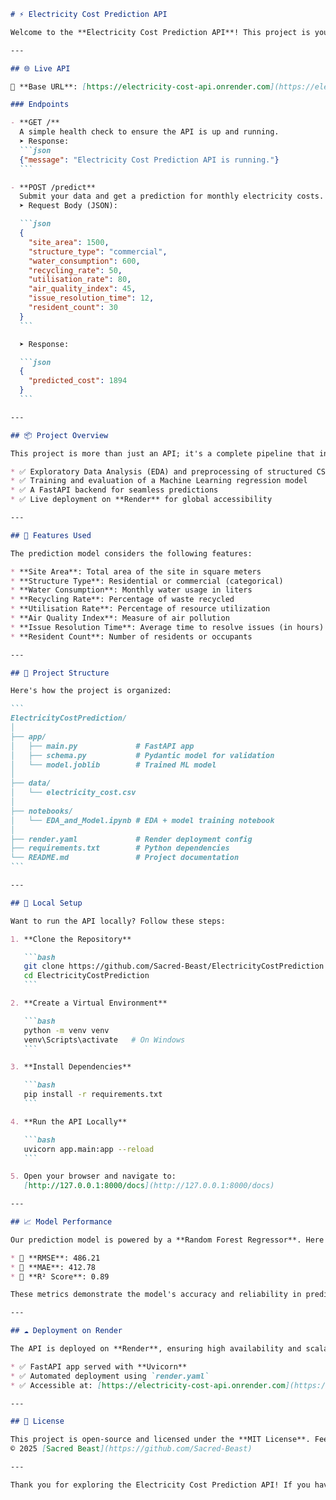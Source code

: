 ````markdown
# ⚡ Electricity Cost Prediction API

Welcome to the **Electricity Cost Prediction API**! This project is your gateway to predicting monthly electricity costs for residential and commercial structures using cutting-edge Machine Learning techniques. Whether you're a homeowner, business owner, or data enthusiast, this API is designed to provide accurate predictions based on environmental and structural features.

---

## 🌐 Live API

🔗 **Base URL**: [https://electricity-cost-api.onrender.com](https://electricity-cost-api.onrender.com)

### Endpoints

- **GET /**  
  A simple health check to ensure the API is up and running.  
  ➤ Response:  
  ```json
  {"message": "Electricity Cost Prediction API is running."}
  ```

- **POST /predict**  
  Submit your data and get a prediction for monthly electricity costs.  
  ➤ Request Body (JSON):

  ```json
  {
    "site_area": 1500,
    "structure_type": "commercial",
    "water_consumption": 600,
    "recycling_rate": 50,
    "utilisation_rate": 80,
    "air_quality_index": 45,
    "issue_resolution_time": 12,
    "resident_count": 30
  }
  ```

  ➤ Response:

  ```json
  {
    "predicted_cost": 1894
  }
  ```

---

## 📦 Project Overview

This project is more than just an API; it's a complete pipeline that includes:

* ✅ Exploratory Data Analysis (EDA) and preprocessing of structured CSV data
* ✅ Training and evaluation of a Machine Learning regression model
* ✅ A FastAPI backend for seamless predictions
* ✅ Live deployment on **Render** for global accessibility

---

## 🧠 Features Used

The prediction model considers the following features:

* **Site Area**: Total area of the site in square meters
* **Structure Type**: Residential or commercial (categorical)
* **Water Consumption**: Monthly water usage in liters
* **Recycling Rate**: Percentage of waste recycled
* **Utilisation Rate**: Percentage of resource utilization
* **Air Quality Index**: Measure of air pollution
* **Issue Resolution Time**: Average time to resolve issues (in hours)
* **Resident Count**: Number of residents or occupants

---

## 📁 Project Structure

Here's how the project is organized:

```
ElectricityCostPrediction/
│
├── app/
│   ├── main.py             # FastAPI app
│   ├── schema.py           # Pydantic model for validation
│   └── model.joblib        # Trained ML model
│
├── data/
│   └── electricity_cost.csv
│
├── notebooks/
│   └── EDA_and_Model.ipynb # EDA + model training notebook
│
├── render.yaml             # Render deployment config
├── requirements.txt        # Python dependencies
└── README.md               # Project documentation
```

---

## 🚀 Local Setup

Want to run the API locally? Follow these steps:

1. **Clone the Repository**

   ```bash
   git clone https://github.com/Sacred-Beast/ElectricityCostPrediction.git
   cd ElectricityCostPrediction
   ```

2. **Create a Virtual Environment**

   ```bash
   python -m venv venv
   venv\Scripts\activate   # On Windows
   ```

3. **Install Dependencies**

   ```bash
   pip install -r requirements.txt
   ```

4. **Run the API Locally**

   ```bash
   uvicorn app.main:app --reload
   ```

5. Open your browser and navigate to:  
   [http://127.0.0.1:8000/docs](http://127.0.0.1:8000/docs)

---

## 📈 Model Performance

Our prediction model is powered by a **Random Forest Regressor**. Here's how it performs:

* 🔹 **RMSE**: 486.21
* 🔹 **MAE**: 412.78
* 🔹 **R² Score**: 0.89

These metrics demonstrate the model's accuracy and reliability in predicting electricity costs.

---

## ☁ Deployment on Render

The API is deployed on **Render**, ensuring high availability and scalability. Key highlights:

* ✅ FastAPI app served with **Uvicorn**
* ✅ Automated deployment using `render.yaml`
* ✅ Accessible at: [https://electricity-cost-api.onrender.com](https://electricity-cost-api.onrender.com)

---

## 📄 License

This project is open-source and licensed under the **MIT License**. Feel free to use, modify, and share!  
© 2025 [Sacred Beast](https://github.com/Sacred-Beast)

---

Thank you for exploring the Electricity Cost Prediction API! If you have any questions or feedback, feel free to reach out. Happy predicting! 🚀
````
